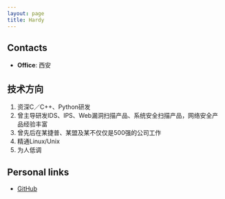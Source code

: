 ```yaml
---
layout: page
title: Hardy
---
```



## Contacts

- **Office**: 西安

## 技术方向

1. 资深C／C++、Python研发
2. 曾主导研发IDS、IPS、Web漏洞扫描产品、系统安全扫描产品，网络安全产品经验丰富
3. 曾先后在某捷普、某盟及某不仅仅是500强的公司工作
4. 精通Linux/Unix
5. 为人低调
  

## Personal links
- [GitHub](https://hardyguo.github.io/)
